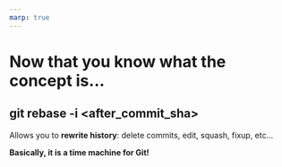 ```yaml
---
marp: true
---
```


# Now that you know what the concept is...

## git rebase -i <after_commit_sha>

Allows you to **rewrite history**: delete commits, edit, squash, fixup, etc...

**Basically, it is a time machine for Git!**
